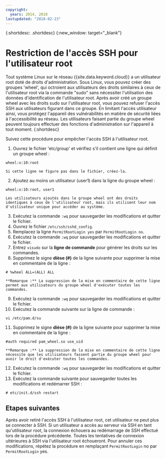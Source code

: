 ```yaml
---
copyright:
  years: 2014, 2018
lastupdated: "2018-02-23"
---
```


{:shortdesc: .shortdesc}
{:new_window: target="_blank"}

# Restriction de l'accès SSH pour l'utilisateur root

Tout système Linux sur le réseau {{site.data.keyword.cloud}} a un utilisateur root doté de droits d'administration. Sous Linux, vous pouvez créer des groupes 'wheel', qui octroient aux utilisateurs des droits similaires à ceux de l'utilisateur root via la commande "sudo" sans nécessiter l'utilisation des données d'identification de l'utilisateur root. Après avoir créé un groupe wheel avec les droits sudo sur l'utilisateur root, vous pouvez refuser l'accès SSH aux utilisateurs figurant dans ce groupe. En limitant l'accès utilisateur ainsi, vous protégez l'appareil des vulnérabilités en matière de sécurité liées à l'accessibilité au réseau. Les utilisateurs faisant partie du groupe wheel peuvent toujours effectuer des fonctions d'administration sur l'appareil à tout moment. 
{:shortdesc}

Suivez cette procédure pour empêcher l'accès SSH à l'utilisateur root.

1. Ouvrez le fichier 'etc/group' et vérifiez s'il contient une ligne qui définit un groupe wheel :
```
wheel:x:10:root
```
  
    Si cette ligne ne figure pas dans le fichier, créez-la.

2. Ajoutez au moins un utilisateur (user1) dans la ligne du groupe wheel :
```
wheel:x:10:root, user1
```
    
    Les utilisateurs ajoutés dans le groupe wheel ont des droits identiques à ceux de l'utilisateur root, mais ils utilisent leur nom d'utilisateur unique pour accéder au système.
3. Exécutez la commande `:wq` pour sauvegarder les modifications et quitter le fichier.
4. Ouvrez le fichier `/etc/ssh/sshd_config`.
5. Remplacez la ligne `PermitRootLogin yes` par `PermitRootLogin no`.
6. Exécutez la commande `:wq` pour sauvegarder les modifications et quitter le fichier.
7. Entrez `visudo` sur la **ligne de commande** pour générer les droits sur les commandes.
8. Supprimez le signe **dièse (#)** de la ligne suivante pour supprimer la mise en commentaire de la ligne :
```
# %wheel ALL=(ALL) ALL
```
  
    **Remarque :** La suppression de la mise en commentaire de cette ligne permet aux utilisateurs du groupe wheel d'exécuter toutes les commandes.
    
9. Exécutez la commande `:wq` pour sauvegarder les modifications et quitter le fichier.
10. Exécutez la commande suivante sur la ligne de commande :
```
vi /etc/pam.d/su
```
  
11. Supprimez le signe **dièse (#)** de la ligne suivante pour supprimer la mise en commentaire de la ligne :
```
#auth required pam_wheel.so use_uid
```

    **Remarque :** La suppression de la mise en commentaire de cette ligne nécessite que les utilisateurs fassent partie du groupe wheel pour avoir le droit d'exécuter toutes les commandes.
12. Exécutez la commande `:wq` pour sauvegarder les modifications et quitter le fichier.
13. Exécutez la commande suivante pour sauvegarder toutes les modifications et redémarrer SSH :
```
# etc/init.d/ssh restart
```

## Etapes suivantes

Après avoir retiré l'accès SSH à l'utilisateur root, cet utilisateur ne peut plus se connecter à SSH. Si un utilisateur a accès au serveur via SSH en tant qu'utilisateur root, la connexion échouera au redémarrage de SSH effectué lors de la procédure précédente. Toutes les tentatives de connexion ultérieures à SSH via l'utilisateur root échoueront. Pour annuler ces modifications, répétez la procédure en remplaçant `PermitRootLogin` no par `PermitRootLogin` yes.
